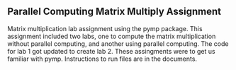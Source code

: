 ## Parallel Computing Matrix Multiply Assignment

Matrix multiplication lab assignment using the pymp package.
This assignment included two labs, one to compute the matrix
multiplication without parallel computing, and another using
parallel computing. The code for lab 1 got updated to create
lab 2. These assingments were to get us familiar with pymp.
Instructions to run files are in the documents.
